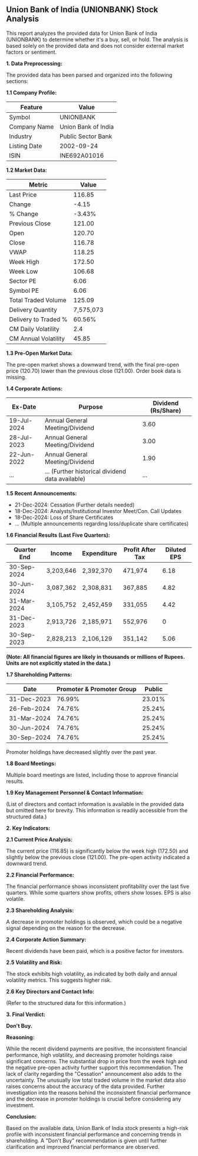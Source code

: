 ## Union Bank of India (UNIONBANK) Stock Analysis

This report analyzes the provided data for Union Bank of India (UNIONBANK) to determine whether it's a buy, sell, or hold.  The analysis is based solely on the provided data and does not consider external market factors or sentiment.

**1. Data Preprocessing:**

The provided data has been parsed and organized into the following sections:

**1.1 Company Profile:**

| Feature          | Value                     |
|-----------------|--------------------------|
| Symbol           | UNIONBANK                 |
| Company Name     | Union Bank of India       |
| Industry         | Public Sector Bank        |
| Listing Date     | 2002-09-24                |
| ISIN             | INE692A01016              |


**1.2 Market Data:**

| Metric                | Value     |
|-----------------------|------------|
| Last Price            | 116.85     |
| Change                | -4.15      |
| % Change              | -3.43%     |
| Previous Close        | 121.00     |
| Open                  | 120.70     |
| Close                 | 116.78     |
| VWAP                  | 118.25     |
| Week High             | 172.50     |
| Week Low              | 106.68     |
| Sector PE             | 6.06       |
| Symbol PE             | 6.06       |
| Total Traded Volume   | 125.09     | (Note: This seems unusually low compared to other metrics.  Possible data error)
| Delivery Quantity     | 7,575,073  |
| Delivery to Traded % | 60.56%     |
| CM Daily Volatility   | 2.4        |
| CM Annual Volatility  | 45.85      |


**1.3 Pre-Open Market Data:**

The pre-open market shows a downward trend, with the final pre-open price (120.70) lower than the previous close (121.00).  Order book data is missing.

**1.4 Corporate Actions:**

| Ex-Date     | Purpose                                      | Dividend (Rs/Share) |
|-------------|----------------------------------------------|----------------------|
| 19-Jul-2024 | Annual General Meeting/Dividend              | 3.60                 |
| 28-Jul-2023 | Annual General Meeting/Dividend              | 3.00                 |
| 22-Jun-2022 | Annual General Meeting/Dividend              | 1.90                 |
| ...         | ... (Further historical dividend data available) | ...                  |


**1.5 Recent Announcements:**

* 21-Dec-2024: Cessation (Further details needed)
* 18-Dec-2024: Analysts/Institutional Investor Meet/Con. Call Updates
* 18-Dec-2024: Loss of Share Certificates
* ... (Multiple announcements regarding loss/duplicate share certificates)


**1.6 Financial Results (Last Five Quarters):**

| Quarter End      | Income       | Expenditure  | Profit After Tax | Diluted EPS |
|-----------------|--------------|---------------|-------------------|-------------|
| 30-Sep-2024     | 3,203,646    | 2,392,370     | 471,974          | 6.18        |
| 30-Jun-2024     | 3,087,362    | 2,308,831     | 367,885          | 4.82        |
| 31-Mar-2024     | 3,105,752    | 2,452,459     | 331,055          | 4.42        |
| 31-Dec-2023     | 2,913,726    | 2,185,971     | 552,976          | 0           |
| 30-Sep-2023     | 2,828,213    | 2,106,129     | 351,142          | 5.06        |

**(Note:  All financial figures are likely in thousands or millions of Rupees.  Units are not explicitly stated in the data.)**


**1.7 Shareholding Patterns:**

| Date         | Promoter & Promoter Group | Public |
|--------------|--------------------------|--------|
| 31-Dec-2023  | 76.99%                     | 23.01% |
| 26-Feb-2024  | 74.76%                     | 25.24% |
| 31-Mar-2024  | 74.76%                     | 25.24% |
| 30-Jun-2024  | 74.76%                     | 25.24% |
| 30-Sep-2024  | 74.76%                     | 25.24% |

Promoter holdings have decreased slightly over the past year.


**1.8 Board Meetings:**

Multiple board meetings are listed, including those to approve financial results.


**1.9 Key Management Personnel & Contact Information:**

(List of directors and contact information is available in the provided data but omitted here for brevity.  This information is readily accessible from the structured data.)


**2. Key Indicators:**

**2.1 Current Price Analysis:**

The current price (116.85) is significantly below the week high (172.50) and slightly below the previous close (121.00).  The pre-open activity indicated a downward trend.

**2.2 Financial Performance:**

The financial performance shows inconsistent profitability over the last five quarters.  While some quarters show profits, others show losses.  EPS is also volatile.

**2.3 Shareholding Analysis:**

A decrease in promoter holdings is observed, which could be a negative signal depending on the reason for the decrease.

**2.4 Corporate Action Summary:**

Recent dividends have been paid, which is a positive factor for investors.

**2.5 Volatility and Risk:**

The stock exhibits high volatility, as indicated by both daily and annual volatility metrics.  This suggests higher risk.

**2.6 Key Directors and Contact Info:**

(Refer to the structured data for this information.)


**3. Final Verdict:**

**Don't Buy.**

**Reasoning:**

While the recent dividend payments are positive, the inconsistent financial performance, high volatility, and decreasing promoter holdings raise significant concerns.  The substantial drop in price from the week high and the negative pre-open activity further support this recommendation.  The lack of clarity regarding the "Cessation" announcement also adds to the uncertainty.  The unusually low total traded volume in the market data also raises concerns about the accuracy of the data provided.  Further investigation into the reasons behind the inconsistent financial performance and the decrease in promoter holdings is crucial before considering any investment.

**Conclusion:**

Based on the available data, Union Bank of India stock presents a high-risk profile with inconsistent financial performance and concerning trends in shareholding.  A "Don't Buy" recommendation is given until further clarification and improved financial performance are observed.
